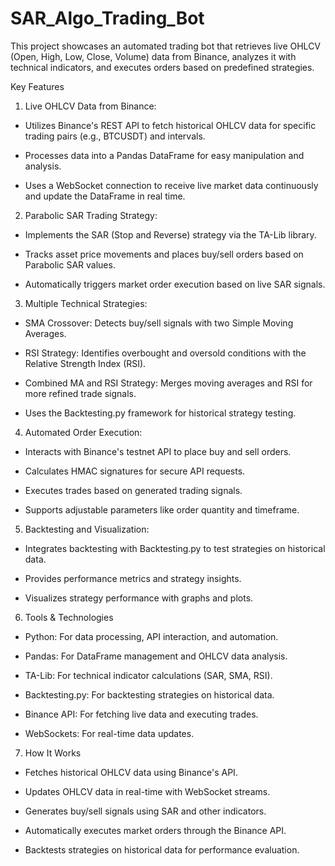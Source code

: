 # SAR_Algo_Trading_Bot

This project showcases an automated trading bot that retrieves live OHLCV (Open, High, Low, Close, Volume) data from Binance, analyzes it with technical indicators, and executes orders based on predefined strategies.

Key Features
1. Live OHLCV Data from Binance:

 * Utilizes Binance's REST API to fetch historical OHLCV data for specific trading pairs (e.g., BTCUSDT) and intervals.

 * Processes data into a Pandas DataFrame for easy manipulation and analysis.

 * Uses a WebSocket connection to receive live market data continuously and update the DataFrame in real time.

2. Parabolic SAR Trading Strategy:

 * Implements the SAR (Stop and Reverse) strategy via the TA-Lib library.

 * Tracks asset price movements and places buy/sell orders based on Parabolic SAR values.

 * Automatically triggers market order execution based on live SAR signals.

3. Multiple Technical Strategies:

 * SMA Crossover: Detects buy/sell signals with two Simple Moving Averages.

 * RSI Strategy: Identifies overbought and oversold conditions with the Relative Strength Index (RSI).

 * Combined MA and RSI Strategy: Merges moving averages and RSI for more refined trade signals.

 * Uses the Backtesting.py framework for historical strategy testing.

4. Automated Order Execution:

 * Interacts with Binance's testnet API to place buy and sell orders.

 * Calculates HMAC signatures for secure API requests.

 * Executes trades based on generated trading signals.

 * Supports adjustable parameters like order quantity and timeframe.

5. Backtesting and Visualization:

 * Integrates backtesting with Backtesting.py to test strategies on historical data.

 * Provides performance metrics and strategy insights.

 * Visualizes strategy performance with graphs and plots.

6. Tools & Technologies
 * Python: For data processing, API interaction, and automation.

 * Pandas: For DataFrame management and OHLCV data analysis.

 * TA-Lib: For technical indicator calculations (SAR, SMA, RSI).

 * Backtesting.py: For backtesting strategies on historical data.

 * Binance API: For fetching live data and executing trades.

 * WebSockets: For real-time data updates.

7. How It Works
 * Fetches historical OHLCV data using Binance's API.

 * Updates OHLCV data in real-time with WebSocket streams.

 * Generates buy/sell signals using SAR and other indicators.

 * Automatically executes market orders through the Binance API.

 * Backtests strategies on historical data for performance evaluation.

